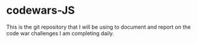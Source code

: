 # codewars-JS

This is the git repository that I will be using to document and report on the code war challenges I am completing daily.
